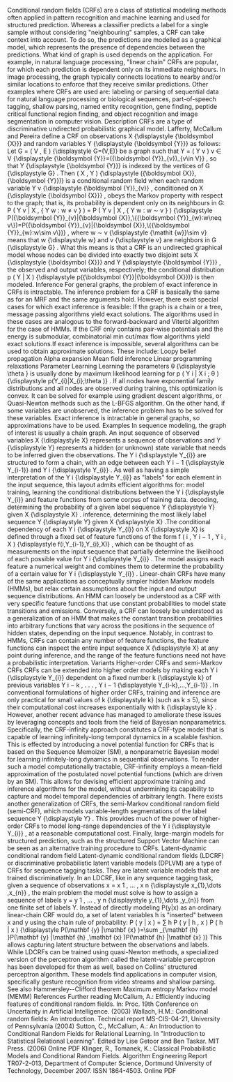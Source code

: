 Conditional random fields (CRFs) are a class of statistical modeling
methods often applied in pattern recognition and machine learning and
used for structured prediction. Whereas a classifier predicts a label
for a single sample without considering \"neighbouring\" samples, a CRF
can take context into account. To do so, the predictions are modelled as
a graphical model, which represents the presence of dependencies between
the predictions. What kind of graph is used depends on the application.
For example, in natural language processing, \"linear chain\" CRFs are
popular, for which each prediction is dependent only on its immediate
neighbours. In image processing, the graph typically connects locations
to nearby and/or similar locations to enforce that they receive similar
predictions. Other examples where CRFs are used are: labeling or parsing
of sequential data for natural language processing or biological
sequences, part-of-speech tagging, shallow parsing, named entity
recognition, gene finding, peptide critical functional region finding,
and object recognition and image segmentation in computer vision.
Description CRFs are a type of discriminative undirected probabilistic
graphical model. Lafferty, McCallum and Pereira define a CRF on
observations X {\\displaystyle {\\boldsymbol {X}}} and random variables
Y {\\displaystyle {\\boldsymbol {Y}}} as follows: Let G = ( V , E )
{\\displaystyle G=(V,E)} be a graph such that Y = ( Y v ) v ∈ V
{\\displaystyle {\\boldsymbol {Y}}=({\\boldsymbol {Y}}\_{v})\_{v\\in V}}
, so that Y {\\displaystyle {\\boldsymbol {Y}}} is indexed by the
vertices of G {\\displaystyle G} . Then ( X , Y ) {\\displaystyle
({\\boldsymbol {X}},{\\boldsymbol {Y}})} is a conditional random field
when each random variable Y v {\\displaystyle {\\boldsymbol {Y}}\_{v}} ,
conditioned on X {\\displaystyle {\\boldsymbol {X}}} , obeys the Markov
property with respect to the graph; that is, its probability is
dependent only on its neighbours in G: P ( Y v \| X , { Y w : w ≠ v } )
= P ( Y v \| X , { Y w : w ∼ v } ) {\\displaystyle P({\\boldsymbol
{Y}}\_{v}\|{\\boldsymbol {X}},\\{{\\boldsymbol {Y}}\_{w}:w\\neq
v\\})=P({\\boldsymbol {Y}}\_{v}\|{\\boldsymbol {X}},\\{{\\boldsymbol
{Y}}\_{w}:w\\sim v\\})} , where w ∼ v {\\displaystyle {\\mathit
{w}}\\sim v} means that w {\\displaystyle w} and v {\\displaystyle v}
are neighbors in G {\\displaystyle G} . What this means is that a CRF is
an undirected graphical model whose nodes can be divided into exactly
two disjoint sets X {\\displaystyle {\\boldsymbol {X}}} and Y
{\\displaystyle {\\boldsymbol {Y}}} , the observed and output variables,
respectively; the conditional distribution p ( Y \| X ) {\\displaystyle
p({\\boldsymbol {Y}}\|{\\boldsymbol {X}})} is then modeled. Inference
For general graphs, the problem of exact inference in CRFs is
intractable. The inference problem for a CRF is basically the same as
for an MRF and the same arguments hold. However, there exist special
cases for which exact inference is feasible: If the graph is a chain or
a tree, message passing algorithms yield exact solutions. The algorithms
used in these cases are analogous to the forward-backward and Viterbi
algorithm for the case of HMMs. If the CRF only contains pair-wise
potentials and the energy is submodular, combinatorial min cut/max flow
algorithms yield exact solutions.If exact inference is impossible,
several algorithms can be used to obtain approximate solutions. These
include: Loopy belief propagation Alpha expansion Mean field inference
Linear programming relaxations Parameter Learning Learning the
parameters θ {\\displaystyle \\theta } is usually done by maximum
likelihood learning for p ( Y i \| X i ; θ ) {\\displaystyle
p(Y\_{i}\|X\_{i};\\theta )} . If all nodes have exponential family
distributions and all nodes are observed during training, this
optimization is convex. It can be solved for example using gradient
descent algorithms, or Quasi-Newton methods such as the L-BFGS
algorithm. On the other hand, if some variables are unobserved, the
inference problem has to be solved for these variables. Exact inference
is intractable in general graphs, so approximations have to be used.
Examples In sequence modeling, the graph of interest is usually a chain
graph. An input sequence of observed variables X {\\displaystyle X}
represents a sequence of observations and Y {\\displaystyle Y}
represents a hidden (or unknown) state variable that needs to be
inferred given the observations. The Y i {\\displaystyle Y\_{i}} are
structured to form a chain, with an edge between each Y i − 1
{\\displaystyle Y\_{i-1}} and Y i {\\displaystyle Y\_{i}} . As well as
having a simple interpretation of the Y i {\\displaystyle Y\_{i}} as
\"labels\" for each element in the input sequence, this layout admits
efficient algorithms for: model training, learning the conditional
distributions between the Y i {\\displaystyle Y\_{i}} and feature
functions from some corpus of training data. decoding, determining the
probability of a given label sequence Y {\\displaystyle Y} given X
{\\displaystyle X} . inference, determining the most likely label
sequence Y {\\displaystyle Y} given X {\\displaystyle X} .The
conditional dependency of each Y i {\\displaystyle Y\_{i}} on X
{\\displaystyle X} is defined through a fixed set of feature functions
of the form f ( i , Y i − 1 , Y i , X ) {\\displaystyle
f(i,Y\_{i-1},Y\_{i},X)} , which can be thought of as measurements on the
input sequence that partially determine the likelihood of each possible
value for Y i {\\displaystyle Y\_{i}} . The model assigns each feature a
numerical weight and combines them to determine the probability of a
certain value for Y i {\\displaystyle Y\_{i}} . Linear-chain CRFs have
many of the same applications as conceptually simpler hidden Markov
models (HMMs), but relax certain assumptions about the input and output
sequence distributions. An HMM can loosely be understood as a CRF with
very specific feature functions that use constant probabilities to model
state transitions and emissions. Conversely, a CRF can loosely be
understood as a generalization of an HMM that makes the constant
transition probabilities into arbitrary functions that vary across the
positions in the sequence of hidden states, depending on the input
sequence. Notably, in contrast to HMMs, CRFs can contain any number of
feature functions, the feature functions can inspect the entire input
sequence X {\\displaystyle X} at any point during inference, and the
range of the feature functions need not have a probabilistic
interpretation. Variants Higher-order CRFs and semi-Markov CRFs CRFs can
be extended into higher order models by making each Y i {\\displaystyle
Y\_{i}} dependent on a fixed number k {\\displaystyle k} of previous
variables Y i − k , . . . , Y i − 1 {\\displaystyle
Y\_{i-k},\...,Y\_{i-1}} . In conventional formulations of higher order
CRFs, training and inference are only practical for small values of k
{\\displaystyle k} (such as k ≤ 5), since their computational cost
increases exponentially with k {\\displaystyle k} . However, another
recent advance has managed to ameliorate these issues by leveraging
concepts and tools from the field of Bayesian nonparametrics.
Specifically, the CRF-infinity approach constitutes a CRF-type model
that is capable of learning infinitely-long temporal dynamics in a
scalable fashion. This is effected by introducing a novel potential
function for CRFs that is based on the Sequence Memoizer (SM), a
nonparametric Bayesian model for learning infinitely-long dynamics in
sequential observations. To render such a model computationally
tractable, CRF-infinity employs a mean-field approximation of the
postulated novel potential functions (which are driven by an SM). This
allows for devising efficient approximate training and inference
algorithms for the model, without undermining its capability to capture
and model temporal dependencies of arbitrary length. There exists
another generalization of CRFs, the semi-Markov conditional random field
(semi-CRF), which models variable-length segmentations of the label
sequence Y {\\displaystyle Y} . This provides much of the power of
higher-order CRFs to model long-range dependencies of the Y i
{\\displaystyle Y\_{i}} , at a reasonable computational cost. Finally,
large-margin models for structured prediction, such as the structured
Support Vector Machine can be seen as an alternative training procedure
to CRFs. Latent-dynamic conditional random field Latent-dynamic
conditional random fields (LDCRF) or discriminative probabilistic latent
variable models (DPLVM) are a type of CRFs for sequence tagging tasks.
They are latent variable models that are trained discriminatively. In an
LDCRF, like in any sequence tagging task, given a sequence of
observations x = x 1 , ... , x n {\\displaystyle x\_{1},\\dots ,x\_{n}}
, the main problem the model must solve is how to assign a sequence of
labels y = y 1 , ... , y n {\\displaystyle y\_{1},\\dots ,y\_{n}} from
one finite set of labels Y. Instead of directly modeling P(y\|x) as an
ordinary linear-chain CRF would do, a set of latent variables h is
\"inserted\" between x and y using the chain rule of probability: P ( y
\| x ) = ∑ h P ( y \| h , x ) P ( h \| x ) {\\displaystyle P(\\mathbf
{y} \|\\mathbf {x} )=\\sum \_{\\mathbf {h} }P(\\mathbf {y} \|\\mathbf
{h} ,\\mathbf {x} )P(\\mathbf {h} \|\\mathbf {x} )} This allows
capturing latent structure between the observations and labels. While
LDCRFs can be trained using quasi-Newton methods, a specialized version
of the perceptron algorithm called the latent-variable perceptron has
been developed for them as well, based on Collins\' structured
perceptron algorithm. These models find applications in computer vision,
specifically gesture recognition from video streams and shallow parsing.
See also Hammersley--Clifford theorem Maximum entropy Markov model
(MEMM) References Further reading McCallum, A.: Efficiently inducing
features of conditional random fields. In: Proc. 19th Conference on
Uncertainty in Artificial Intelligence. (2003) Wallach, H.M.:
Conditional random fields: An introduction. Technical report
MS-CIS-04-21, University of Pennsylvania (2004) Sutton, C., McCallum,
A.: An Introduction to Conditional Random Fields for Relational
Learning. In \"Introduction to Statistical Relational Learning\". Edited
by Lise Getoor and Ben Taskar. MIT Press. (2006) Online PDF Klinger, R.,
Tomanek, K.: Classical Probabilistic Models and Conditional Random
Fields. Algorithm Engineering Report TR07-2-013, Department of Computer
Science, Dortmund University of Technology, December 2007. ISSN
1864-4503. Online PDF
